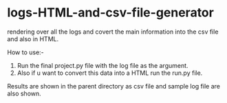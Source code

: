# logs-HTML-and-csv-file-generator
rendering over all the logs and covert the main information into the csv file and also in HTML.

How to use:-

1. Run the final project.py file with the log file as the argument.
2. Also if u want to convert this data into a HTML run the run.py file.

Results are shown in the parent directory as csv file and sample log file are also shown.

